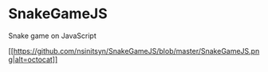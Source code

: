 # SnakeGameJS
Snake game on JavaScript

[[https://github.com/nsinitsyn/SnakeGameJS/blob/master/SnakeGameJS.png|alt=octocat]]
